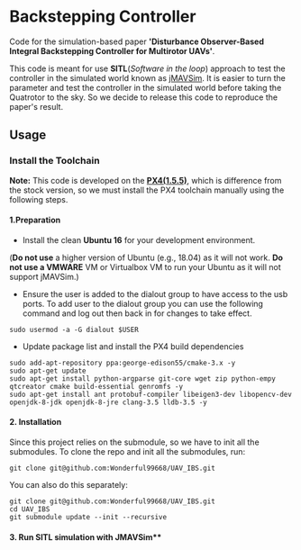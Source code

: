 # Backstepping Controller


Code for the simulation-based paper **'Disturbance Observer-Based Integral Backstepping Controller for Multirotor UAVs'**.

This code is meant for use **SITL**(*Software in the loop*) approach to test the controller in the simulated world known as [jMAVSim](https://github.com/PX4/jMAVSim). It is easier to turn the parameter and test the controller in the simulated world before taking the Quatrotor to the sky. So we decide to release this code to reproduce the paper's result.

## Usage

### Install the Toolchain

**Note:** This code is developed on the **[PX4(1.5.5)](https://github.com/PX4/Firmware/releases/tag/v1.5.5)**, which is difference from the stock version, so we must install the PX4 toolchain manually using the following steps.

#### 1.Preparation

* Install the clean **Ubuntu 16** for your development environment. 

(**Do not use** a higher version of Ubuntu (e.g., 18.04) as it will not work. **Do not use a VMWARE** VM or Virtualbox VM to run your Ubuntu as it will not support jMAVSim.)

* Ensure the user is added to the dialout group to have access to the usb ports. To add user to the dialout group you can use the following command and log out then back in for changes to take effect.

```
sudo usermod -a -G dialout $USER
```

* Update package list and install the PX4 build dependencies

```
sudo add-apt-repository ppa:george-edison55/cmake-3.x -y
sudo apt-get update
sudo apt-get install python-argparse git-core wget zip python-empy qtcreator cmake build-essential genromfs -y
sudo apt-get install ant protobuf-compiler libeigen3-dev libopencv-dev openjdk-8-jdk openjdk-8-jre clang-3.5 lldb-3.5 -y
```

#### 2. Installation

Since this project relies on the submodule, so we have to init all the submodules. To clone the repo and init all the submodules, run:

```git clone git@github.com:Wonderful99668/UAV_IBS.git```

You can also do this separately:

```
git clone git@github.com:Wonderful99668/UAV_IBS.git
cd UAV_IBS
git submodule update --init --recursive
```

#### 3. Run SITL simulation with JMAVSim**